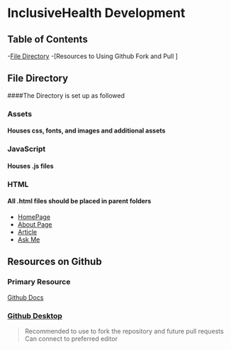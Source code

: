 # InclusiveHealth Development 

## Table of Contents 

-[File Directory](#file-directory)
-[Resources to Using Github Fork and Pull  ]


## File Directory 
####The Directory is set up as followed 

### Assets 
#### Houses css, fonts, and images and additional assets
### JavaScript 
#### Houses .js files 
### HTML 
#### All .html files should be placed in parent folders 
- [HomePage](InclusiveHealth/index.html)
- [About Page](InclusiveHealth/about.html)
- [Article](InclusiveHealth/article.html)
- [Ask Me](InclusiveHealth/ask-me.html)

## Resources on Github 

### Primary Resource 
[Github Docs](https://docs.github.com/en)

### [Github Desktop](https://desktop.github.com/)
>Recommended to use to fork the repository and future pull requests 
>Can connect to preferred editor
